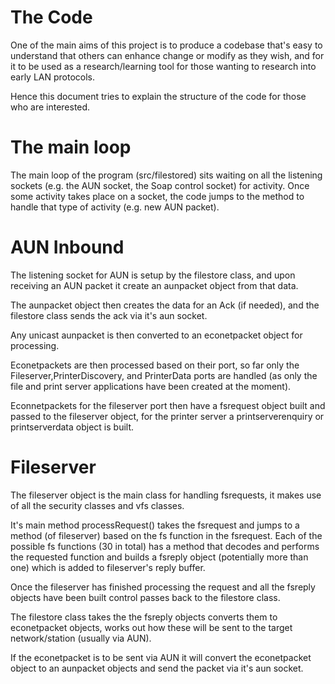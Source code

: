 The Code
=
One of the main aims of this project is to produce a codebase that's easy to understand that others can enhance change or modify as they wish, and for it to be used as a research/learning tool for those wanting to research into early LAN protocols. 

Hence this document tries to explain the structure of the code for those who are interested.

The main loop
=
The main loop of the program (src/filestored) sits waiting on all the listening 
sockets (e.g. the AUN socket, the Soap control socket) for activity. Once some activity takes place on a socket, the code jumps to the method to handle that type of activity (e.g. new AUN packet).

AUN Inbound
=
The listening socket for AUN is setup by the filestore class, and upon receiving an AUN packet it create an aunpacket object from that data. 

The aunpacket object then creates the data for an Ack (if needed), and the filestore class sends the ack via it's aun socket.

Any unicast aunpacket is then converted to an econetpacket object for processing.  

Econetpackets are then processed based on their port, so far only the Fileserver,PrinterDiscovery, and PrinterData ports are handled (as only the file and print server applications have been created at the moment).  

Econnetpackets for the fileserver port then have a fsrequest object built and passed to the fileserver object, for the printer server a printserverenquiry or printserverdata object is built.

Fileserver
=
The fileserver object is the main class for handling fsrequests, it makes use of all the security classes and vfs classes.

It's main method processRequest() takes the fsrequest and jumps to a method (of fileserver) based on the fs function in the fsrequest.  Each of the possible fs functions (30 in total) has a method that decodes and performs the requested function and builds a fsreply object (potentially more than one) which is added to fileserver's reply buffer.

Once the fileserver has finished processing the request and all the fsreply objects have been built control passes back to the filestore class.  

The filestore class takes the the fsreply objects converts them to econetpacket objects, works out how these will be sent to the target network/station (usually via AUN).  

If the econetpacket is to be sent via AUN it will convert the econetpacket object to an aunpacket objects and send the packet via it's aun socket.
